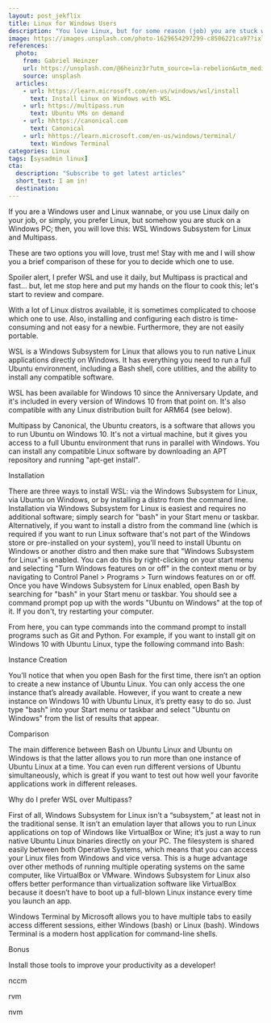 ```yaml
---
layout: post_jekflix
title: Linux for Windows Users
description: "You love Linux, but for some reason (job) you are stuck with Windows. Here I show you how to have the best of both worlds at the same time!"
image: https://images.unsplash.com/photo-1629654297299-c8506221ca97?ixlib=rb-1.2.1&ixid=MnwxMjA3fDB8MHxwaG90by1wYWdlfHx8fGVufDB8fHx8&auto=format&fit=crop&w=1074&q=80
references:
  photo:
    from: Gabriel Heinzer
    url: https://unsplash.com/@6heinz3r?utm_source=la-rebelion&utm_medium=referral
    source: unsplash
  articles:
    - url: https://learn.microsoft.com/en-us/windows/wsl/install
      text: Install Linux on Windows with WSL
    - url: https://multipass.run
      text: Ubuntu VMs on demand
    - url: hhttps://canonical.com
      text: Canonical
    - url: hhttps://learn.microsoft.com/en-us/windows/terminal/
      text: Windows Terminal
categories: Linux
tags: [sysadmin linux]
cta:
  description: "Subscribe to get latest articles"
  short_text: I am in!
  destination: 
---
```


If you are a Windows user and Linux wannabe, or you use Linux daily on your job, or simply, you prefer Linux, but somehow you are stuck on a Windows PC; then, you will love this: WSL Windows Subsystem for Linux and Multipass.

These are two options you will love, trust me! Stay with me and I will show you a brief comparison of these for you to decide which one to use.

Spoiler alert, I prefer WSL and use it daily, but Multipass is practical and fast... but, let me stop here and put my hands on the flour to cook this; let's start to review and compare.

With a lot of Linux distros available, it is sometimes complicated to choose which one to use. Also, installing and configuring each distro is time-consuming and not easy for a newbie. Furthermore, they are not easily portable.

WSL is a Windows Subsystem for Linux that allows you to run native Linux applications directly on Windows. It has everything you need to run a full Ubuntu environment, including a Bash shell, core utilities, and the ability to install any compatible software.

WSL has been available for Windows 10 since the Anniversary Update, and it's included in every version of Windows 10 from that point on. It's also compatible with any Linux distribution built for ARM64 (see below).

Multipass by Canonical, the Ubuntu creators, is a software that allows you to run Ubuntu on Windows 10. It's not a virtual machine, but it gives you access to a full Ubuntu environment that runs in parallel with Windows. You can install any compatible Linux software by downloading an APT repository and running "apt-get install". 

Installation

There are three ways to install WSL: via the Windows Subsystem for Linux, via Ubuntu on Windows, or by installing a distro from the command line. Installation via Windows Subsystem for Linux is easiest and requires no additional software; simply search for "bash" in your Start menu or taskbar. Alternatively, if you want to install a distro from the command line (which is required if you want to run Linux software that's not part of the Windows store or pre-installed on your system), you'll need to install Ubuntu on Windows or another distro and then make sure that "Windows Subsystem for Linux" is enabled. You can do this by right-clicking on your start menu and selecting "Turn Windows features on or off" in the context menu or by navigating to Control Panel > Programs > Turn windows features on or off. Once you have Windows Subsystem for Linux enabled, open Bash by searching for "bash" in your Start menu or taskbar. You should see a command prompt pop up with the words "Ubuntu on Windows" at the top of it. If you don't, try restarting your computer. 

From here, you can type commands into the command prompt to install programs such as Git and Python. For example, if you want to install git on Windows 10 with Ubuntu Linux, type the following command into Bash:

Instance Creation

You’ll notice that when you open Bash for the first time, there isn’t an option to create a new instance of Ubuntu Linux. You can only access the one instance that’s already available. However, if you want to create a new instance on Windows 10 with Ubuntu Linux, it’s pretty easy to do so. Just type "bash" into your Start menu or taskbar and select "Ubuntu on Windows" from the list of results that appear. 

Comparison

The main difference between Bash on Ubuntu Linux and Ubuntu on Windows is that the latter allows you to run more than one instance of Ubuntu Linux at a time. You can even run different versions of Ubuntu simultaneously, which is great if you want to test out how well your favorite applications work in different releases.

Why do I prefer WSL over Multipass?

First of all, Windows Subsystem for Linux isn’t a “subsystem,” at least not in the traditional sense. It isn’t an emulation layer that allows you to run Linux applications on top of Windows like VirtualBox or Wine; it’s just a way to run native Ubuntu Linux binaries directly on your PC. The filesystem is shared easily between both Operative Systems, which means that you can access your Linux files from Windows and vice versa. This is a huge advantage over other methods of running multiple operating systems on the same computer, like VirtualBox or VMware. Windows Subsystem for Linux also offers better performance than virtualization software like VirtualBox because it doesn’t have to boot up a full-blown Linux instance every time you launch an app.

Windows Terminal by Microsoft allows you to have multiple tabs to easily access different sessions, either Windows (bash) or Linux (bash). Windows Terminal is a modern host application for command-line shells.

Bonus

Install those tools to improve your productivity as a developer!

nccm

rvm

nvm


